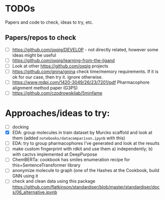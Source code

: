 # TODOs
Papers and code to check, ideas to try, etc.

## Papers/repos to check

- [ ] https://github.com/oxpig/DEVELOP - not directly related, however some ideas might be useful
- [ ] https://github.com/oxpig/learning-from-the-ligand
- [ ] Look at other https://github.com/oxpig projects
- [ ] https://github.com/gnina/gnina check time/memory requirements. If it is ok for our case, then try it. ignore otherwise.
- [ ] https://www.mdpi.com/1420-3049/26/23/7201/pdf Pharmacophore alignment method paper (G3PS)
- [ ] https://github.com/czodrowskilab/5minfame

# Approaches/ideas to try:
- [ ] docking
- [x] EDA: group molecules in train dataset by Murcko scaffold and look at them (added `notebooks/datacomparison.ipynb` with this)
- [ ] EDA: try to group pharmacophores I've generated and look at the results
- [ ] make custom fingerprint with rdkit and use them a) independently; b) with cactvs implemented at DeepPurpose
- [ ] ChemBERTa: cookbook has smiles enumeration recipe for this+SentenceTransformer library
- [ ] anonymize molecule to graph (one of the Hashes at the Cookbook, build GNN using it
- [ ] check and clean data using this package https://github.com/flatkinson/standardiser/blob/master/standardiser/docs/06_alternative.ipynb
